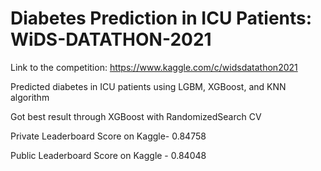 # Diabetes Prediction in ICU Patients: WiDS-DATATHON-2021
Link to the competition: https://www.kaggle.com/c/widsdatathon2021

Predicted diabetes in ICU patients using LGBM, XGBoost, and KNN algorithm

Got best result through XGBoost with RandomizedSearch CV

Private Leaderboard Score on Kaggle- 0.84758

Public Leaderboard Score on Kaggle - 0.84048
